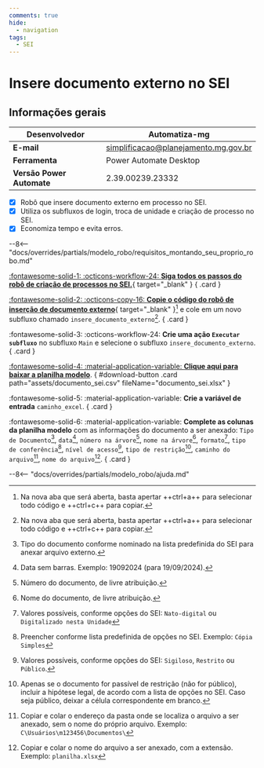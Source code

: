 ```yaml
---
comments: true
hide:
  - navigation
tags:
  - SEI
---
```


# Insere documento externo no SEI


## Informações gerais

| **Desenvolvedor**| Automatiza-mg  |
| ----------- | ------------------------------------ |
| **E-mail**       | simplificacao@planejamento.mg.gov.br|
| **Ferramenta**    | Power Automate Desktop |
| **Versão Power Automate**    | 2.39.00239.23332 |

- [x] Robô que insere documento externo em processo no SEI.
- [x] Utiliza os subfluxos de login, troca de unidade e criação de processo no SEI.
- [x] Economiza tempo e evita erros.

--8<-- "docs/overrides/partials/modelo_robo/requisitos_montando_seu_proprio_robo.md"

<div class="grid" markdown>

[:fontawesome-solid-1: :octicons-workflow-24: __Siga todos os passos do robô de criação de processos no SEI.__](../cria_processo_sei/#montando-o-seu-robo){ target="_blank" }
{ .card }

[:fontawesome-solid-2: :octicons-copy-16: __Copie o código do robô de inserção de documento externo__](https://raw.githubusercontent.com/automatiza-mg/biblioteca-de-robos/main/robos/site/insere_documento_externo.txt){ target="_blank" }[^1] e cole em um novo subfluxo chamado `insere_documento_externo`[^1].
{ .card }

:fontawesome-solid-3: :octicons-workflow-24: __Crie uma ação `Executar subfluxo`__ no subfluxo `Main` e selecione o subfluxo `insere_documento_externo`.
{ .card }

[:fontawesome-solid-4: :material-application-variable: __Clique aqui para baixar a planilha modelo__](javascript:void(0);).
{ #download-button .card path="assets/documento_sei.csv" fileName="documento_sei.xlsx" }


:fontawesome-solid-5: :material-application-variable: __Crie a variável de entrada__ `caminho_excel`.
{ .card }

:fontawesome-solid-6: :material-application-variable: __Complete as colunas da planilha modelo__ com as informações do documento a ser anexado: `Tipo de Documento`[^2], `data`[^3], `número na árvore`[^4], `nome na árvore`[^5], `formato`[^6], `tipo de conferência`[^7], `nível de acesso`[^8], `tipo de restrição`[^9], `caminho do arquivo`[^10], `nome do arquivo`[^11].
{ .card }

</div>

--8<-- "docs/overrides/partials/modelo_robo/ajuda.md"

[^1]: Na nova aba que será aberta, basta apertar ++ctrl+a++ para selecionar todo código e ++ctrl+c++ para copiar.
[^2]: Tipo do documento conforme nominado na lista predefinida do SEI para anexar arquivo externo.
[^3]: Data sem barras. Exemplo: 19092024 (para 19/09/2024).
[^4]: Número do documento, de livre atribuição.
[^5]: Nome do documento, de livre atribuição.
[^6]: Valores possíveis, conforme opções do SEI: `Nato-digital` ou `Digitalizado nesta Unidade`
[^7]: Preencher conforme lista predefinida de opções no SEI. Exemplo: `Cópia Simples`
[^8]: Valores possíveis, conforme opções do SEI: `Sigiloso`, `Restrito` ou `Público`.
[^9]: Apenas se o documento for passível de restrição (não for público), incluir a hipótese legal, de acordo com a lista de opções no SEI. Caso seja público, deixar a célula correspondente em branco.
[^10]: Copiar e colar o endereço da pasta onde se localiza o arquivo a ser anexado, sem o nome do próprio arquivo. Exemplo: `C\Usuários\m123456\Documentos\`
[^11]: Copiar e colar o nome do arquivo a ser anexado, com a extensão. Exemplo: `planilha.xlsx`